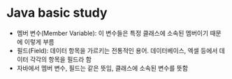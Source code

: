 # Java basic study
- 멤버 변수(Member Variable): 이 변수들은 특정 클래스에 소속된 멤버이기 때문에 이렇게 부름
- 필드(Field): 데이터 항목을 가르키는 전통적인 용어. 데이터베이스, 엑셀 등에서 데이터 각각의 항목을 필드라 함
- 자바에서 멤버 변수, 필드는 같은 뜻임, 클래스에 소속된 변수를 뜻함
